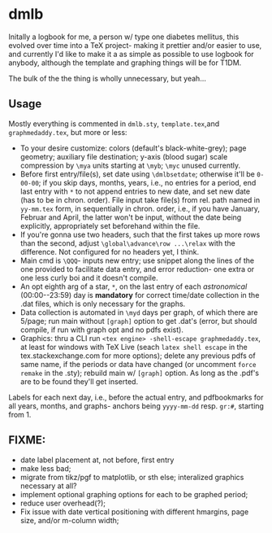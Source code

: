 # dmlb
Initally a logbook for me, a person w/ type one diabetes mellitus, this evolved over time into a TeX project- making it prettier and/or easier to use, and currently I'd like to make it a as simple as possible to use logbook for anybody, although the template and graphing things will be for T1DM. 

The bulk of the the thing is wholly unnecessary, but yeah...

## Usage
Mostly everything is commented in `dmlb.sty`, `template.tex`,and `graphmedaddy.tex`, but more or less:

- To your desire customize: colors (default's black-white-grey); page geometry; auxiliary file destination; y-axis (blood sugar) scale compression by `\mya` units starting at `\myb`; `\myc` unused currently.
- Before first entry/file(s), set date using `\dmlbsetdate`; otherwise it'll be `0-00-00`; if you skip days, months, years, i.e., no entries for a period, end last entry with `*` to not append entries to new date, and set new date (has to be in chron. order). File input take file(s) from rel. path named in `yy-mm.tex` form, in sequentially in chron. order, i.e., if you have January, Februar and April, the latter won't be input, without the date being explicitly, appropriately set beforehand within the file.
- If you're gonna use two headers, such that the first takes up more rows than the second, adjust  `\global\advance\row ...\relax` with the difference. Not configured for no headers yet, I think.
- Main cmd is `\QQQ`- inputs new entry; use snippet along the lines of the one provided to facilitate data entry, and error reduction- one extra or one less curly boi and it doesn't compile.
- An opt eighth arg of a star, `*`, on the last entry of each *astronomical* (00:00--23:59) day is **mandatory** for correct time/date collection  in the .dat files, which is only necessary for the graphs.
- Data collection is automated in `\myd` days per graph, of which there are 5/page; run main without `[graph]` option to get .dat's (error, but should compile, if run with graph opt and no pdfs exist).
- Graphics: thru a CLI run `<tex engine> -shell-escape graphmedaddy.tex`, at least for windows with TeX Live (seach `latex shell escape` in the tex.stackexchange.com for more options); delete any previous pdfs of same name, if the periods or data have changed (or uncomment `force remake` in the .sty); rebuild main w/ `[graph]` option. As long as the .pdf's are to be found they'll get inserted.

Labels for each next day, i.e., before the actual entry, and pdfbookmarks for all years, months, and graphs- anchors being `yyyy-mm-dd` resp. `gr:#`, starting from 1.

## FIXME:
- date label placement at, not before, first entry
- make less bad;
- migrate from tikz/pgf to matplotlib, or sth else; interalized graphics necessary at all?
- implement optional graphing options for each to be graphed period;
- reduce user overhead(?);
- Fix issue with date vertical positioning with different hmargins, page size, and/or m-column width;

